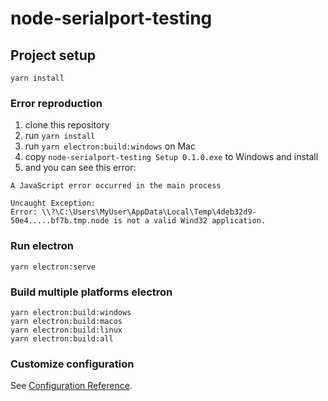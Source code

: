 # node-serialport-testing

## Project setup
```
yarn install
```

### Error reproduction
1. clone this repository
2. run `yarn install`
3. run `yarn electron:build:windows` on Mac
4. copy `node-serialport-testing Setup 0.1.0.exe` to Windows and install
5. and you can see this error:

```
A JavaScript error occurred in the main process

Uncaught Exception:
Error: \\?\C:\Users\MyUser\AppData\Local\Temp\4deb32d9-50e4.....bf7b.tmp.node is not a valid Wind32 application.
```

### Run electron
```
yarn electron:serve
```

### Build multiple platforms electron
```
yarn electron:build:windows
yarn electron:build:macos
yarn electron:build:linux
yarn electron:build:all
```

### Customize configuration
See [Configuration Reference](https://cli.vuejs.org/config/).
